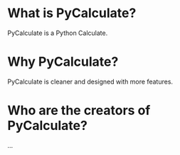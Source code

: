 # What is PyCalculate?
PyCalculate is a Python Calculate.
# Why PyCalculate?
PyCalculate is cleaner and designed with more features.
# Who are the creators of PyCalculate?
...
